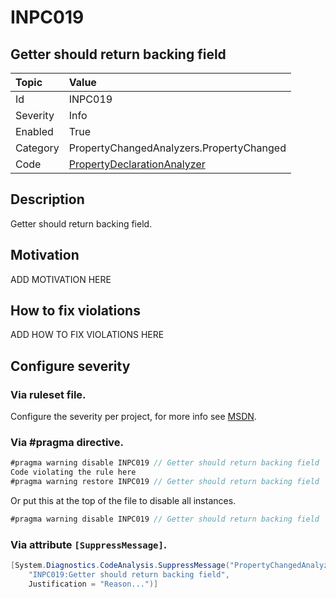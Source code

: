 # INPC019
## Getter should return backing field

| Topic    | Value
| :--      | :--
| Id       | INPC019
| Severity | Info
| Enabled  | True
| Category | PropertyChangedAnalyzers.PropertyChanged
| Code     | [PropertyDeclarationAnalyzer](https://github.com/DotNetAnalyzers/PropertyChangedAnalyzers/blob/master/PropertyChangedAnalyzers/Analyzers/PropertyDeclarationAnalyzer.cs)

## Description

Getter should return backing field.

## Motivation

ADD MOTIVATION HERE

## How to fix violations

ADD HOW TO FIX VIOLATIONS HERE

<!-- start generated config severity -->
## Configure severity

### Via ruleset file.

Configure the severity per project, for more info see [MSDN](https://msdn.microsoft.com/en-us/library/dd264949.aspx).

### Via #pragma directive.
```C#
#pragma warning disable INPC019 // Getter should return backing field
Code violating the rule here
#pragma warning restore INPC019 // Getter should return backing field
```

Or put this at the top of the file to disable all instances.
```C#
#pragma warning disable INPC019 // Getter should return backing field
```

### Via attribute `[SuppressMessage]`.

```C#
[System.Diagnostics.CodeAnalysis.SuppressMessage("PropertyChangedAnalyzers.PropertyChanged", 
    "INPC019:Getter should return backing field", 
    Justification = "Reason...")]
```
<!-- end generated config severity -->